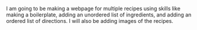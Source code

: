 I am going to be making a webpage for multiple recipes using skills like making a boilerplate, adding an unordered list of ingredients, and adding an ordered list of directions. I will also be adding images of the recipes.
